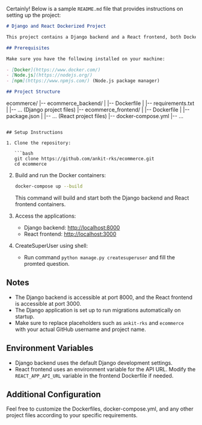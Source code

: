 Certainly! Below is a sample `README.md` file that provides instructions on setting up the project:

```markdown
# Django and React Dockerized Project

This project contains a Django backend and a React frontend, both Dockerized and designed to work together. Follow the instructions below to set up and run the project.

## Prerequisites

Make sure you have the following installed on your machine:

- [Docker](https://www.docker.com/)
- [Node.js](https://nodejs.org/)
- [npm](https://www.npmjs.com/) (Node.js package manager)

## Project Structure

```
ecommerce/
|-- ecommerce_backend/
|   |-- Dockerfile
|   |-- requirements.txt
|   |-- ... (Django project files)
|-- ecommerce_frontend/
|   |-- Dockerfile
|   |-- package.json
|   |-- ... (React project files)
|-- docker-compose.yml
|-- ...
```

## Setup Instructions

1. Clone the repository:

   ```bash
   git clone https://github.com/ankit-rks/ecommerce.git
   cd ecommerce
   ```

2. Build and run the Docker containers:

   ```bash
   docker-compose up --build
   ```

   This command will build and start both the Django backend and React frontend containers.

3. Access the applications:

   - Django backend: [http://localhost:8000](http://localhost:8000)
   - React frontend: [http://localhost:3000](http://localhost:3000)

4. CreateSuperUser using shell:

   - Run command `python manage.py createsuperuser` and fill the promted question.

## Notes

- The Django backend is accessible at port 8000, and the React frontend is accessible at port 3000.
- The Django application is set up to run migrations automatically on startup.
- Make sure to replace placeholders such as `ankit-rks` and `ecommerce` with your actual GitHub username and project name.

## Environment Variables

- Django backend uses the default Django development settings.
- React frontend uses an environment variable for the API URL. Modify the `REACT_APP_API_URL` variable in the frontend Dockerfile if needed.

## Additional Configuration

Feel free to customize the Dockerfiles, docker-compose.yml, and any other project files according to your specific requirements.

```